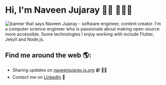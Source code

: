 # Hi, I'm Naveen Jujaray 👋🏼 👨🏻‍💻

<img src="https://raw.githubusercontent.com/M0nica/M0nica/master/gh-header-image-cropped.png" alt="banner that says Naveen Jujaray - software engineer, content creator.">
I'm a computer science engineer who is passionate about making open-source more accessible. Some technologies I enjoy working with include Flutter, Jekyll and Node.js.


## Find me around the web 🌎:
- Sharing updates on <a href="https://naveenjujaray.js.org">naveenjujaray.js.org</a> 📹 ✍🏼
- Contact me on <a href="https://www.linkedin.com/in/naveenjujaray/">LinkedIn</a> 💼
